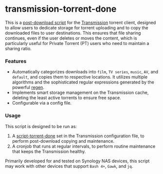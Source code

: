 # transmission-torrent-done

This is a [post-download script](https://github.com/transmission/transmission/blob/main/docs/Scripts.md) for the [Transmission](https://transmissionbt.com/) torrent client, designed to allow users to dedicate storage for torrent uploading and to copy the downloaded files to user destinations. This ensures that file sharing continues, even if the user deletes or moves the content, which is particularly useful for Private Torrent (PT) users who need to maintain a sharing ratio.

### Features

- Automatically categorizes downloads into `film`, `TV series`, `music`, `AV`, and `default`, and copies them to respective locations. It utilizes multiple algorithms and the sophisticated regular expressions generated by the powerful [regen](https://github.com/libertypi/regen).
- Implements smart storage management on the Transmission cache, deleting the least active torrents to ensure free space.
- Configurable via a config file.

### Usage

This script is designed to be run as:

1. A [script-torrent-done](https://github.com/transmission/transmission/blob/main/docs/Editing-Configuration-Files.md#:~:text=script%2Dtorrent%2Ddone%2Dfilename) set in the Transmission configuration file, to perform post-download copying and maintenance.
2. A cronjob that runs at regular intervals, to perform routine maintenance that keeps the Transmission healthy.

Primarily developed for and tested on Synology NAS devices, this script may work with other devices that support `Bash 4+`, `Gawk`, and `jq`.
